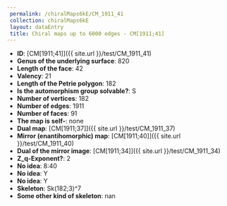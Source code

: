 ```yaml
--- 
 permalink: /chiralMaps6kE/CM_1911_41 
 collection: chiralMaps6kE
 layout: dataEntry
 title: Chiral maps up to 6000 edges - CM[1911;41]
---
```


- **ID**: [CM[1911;41]]({{ site.url }}/test/CM_1911_41)
- **Genus of the underlying surface**: 820
- **Length of the face**: 42
- **Valency**: 21
- **Length of the Petrie polygon**: 182
- **Is the automorphism group solvable?**: S
- **Number of vertices**: 182
- **Number of edges**: 1911
- **Number of faces**: 91
- **The map is self-**: none
- **Dual map**: [CM[1911;37]]({{ site.url }}/test/CM_1911_37)
- **Mirror (enantihomorphic) map**: [CM[1911;40]]({{ site.url }}/test/CM_1911_40)
- **Dual of the mirror image**: [CM[1911;34]]({{ site.url }}/test/CM_1911_34)
- **Z_q-Exponent?**: 2
- **No idea**:  8:40
- **No idea**: Y
- **No idea**: Y
- **Skeleton**: Sk(182;3)^7
- **Some other kind of skeleton**: nan
